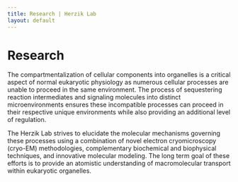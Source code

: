 ```yaml
---
title: Research | Herzik Lab
layout: default
---
```


<div class="container">
 <div class="row">
   <div class="col-md-2">
   </div>
     <div class="col-md-8">
       <h1 class="page-title">Research</h1>
        <p> The compartmentalization of cellular components into organelles is a critical aspect of normal eukaryotic                     physiology as numerous cellular processes are unable to proceed in the same environment. The process of                       sequestering reaction intermediates and signaling molecules into distinct microenvironments ensures these                     incompatible processes can proceed in their respective unique environments while also providing an additional                 level of regulation.</p>
        <p>The Herzik Lab strives to elucidate the molecular mechanisms governing these processes using a combination of novel            electron cryomicroscopy (cryo-EM) methodologies, complementary biochemical and biophysical techniques, and                    innovative molecular modeling. The long term goal of these efforts is to provide an atomistic understanding of                macromolecular transport within eukaryotic organelles.</p>
     </div>
   <div class="col-md-2">
   </div>
 </div>
</div>
